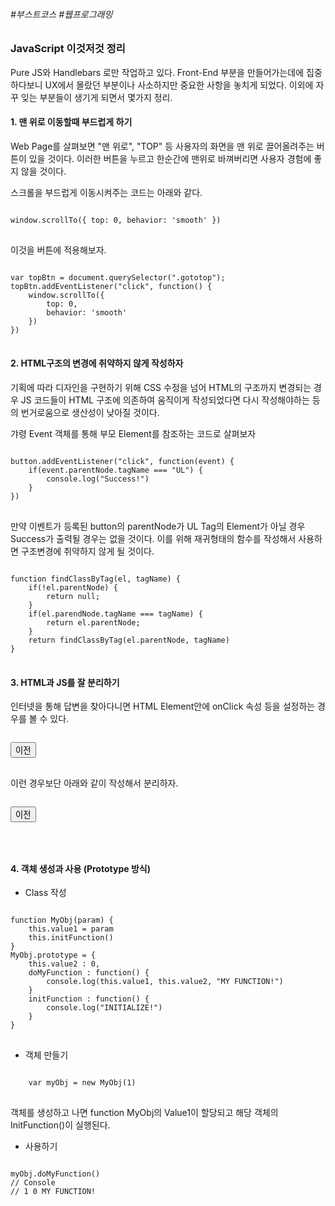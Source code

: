 ###### #부스트코스 #웹프로그래밍


### JavaScript 이것저것 정리


Pure JS와 Handlebars 로만 작업하고 있다. Front-End 부분을 만들어가는데에 집중하다보니 UX에서 몰랐던 부분이나 사소하지만 중요한 사항을 놓치게 되었다. 이외에 자꾸 잊는 부분들이 생기게 되면서 몇가지 정리.

#### 1. 맨 위로 이동할때 부드럽게 하기
  
Web Page를 살펴보면 "맨 위로", "TOP" 등 사용자의 화면을 맨 위로 끌어올려주는 버튼이 있을 것이다. 이러한 버튼을 누르고 한순간에 맨위로 바껴버리면 사용자 경험에 좋지 않을 것이다.


스크롤을 부드럽게 이동시켜주는 코드는 아래와 같다.

<pre>
<code>
window.scrollTo({ top: 0, behavior: 'smooth' })
</code>
</pre>

이것을 버튼에 적용해보자.

<pre>
<code>
var topBtn = document.querySelector(".gototop");
topBtn.addEventListener("click", function() {
    window.scrollTo({
        top: 0,
        behavior: 'smooth'
    })
})
</code>
</pre>


#### 2. HTML구조의 변경에 취약하지 않게 작성하자

기획에 따라 디자인을 구현하기 위해 CSS 수정을 넘어 HTML의 구조까지 변경되는 경우 JS 코드들이 HTML 구조에 의존하여 움직이게 작성되었다면 다시 작성해야하는 등의 번거로움으로 생산성이 낮아질 것이다.


갸령 Event 객체를 통해 부모 Element를 참조하는 코드로 살펴보자

<pre>
<code>
button.addEventListener("click", function(event) {
    if(event.parentNode.tagName === "UL") {
        console.log("Success!")
    }
})
</code>
</pre>

만약 이벤트가 등록된 button의 parentNode가 UL Tag의 Element가 아닐 경우 Success가 출력될 경우는 없을 것이다. 이를 위해 재귀형태의 함수를 작성해서 사용하면 구조변경에 취약하지 않게 될 것이다.

<pre>
<code>
function findClassByTag(el, tagName) {
    if(!el.parentNode) {
        return null;
    }
    if(el.parendNode.tagName === tagName) {
        return el.parentNode;
    }
    return findClassByTag(el.parentNode, tagName)
}
</code>
</pre>


#### 3. HTML과 JS를 잘 분리하기

인터넷을 통해 답변을 찾아다니면 HTML Element안에 onClick 속성 등을 설정하는 경우를 볼 수 있다.

<pre>
<code>
<button type="button" onClick="goBack()" id="btn-back">이전</button>
</code>
</pre>

이런 경우보단 아래와 같이 작성해서 분리하자.

<pre>
<code>
<button type="button" id="btn-back">이전</button>
<script>
document.querySelector("#btn-back").addEventListener("click", function() {
    history.back();
});
</script>
</code>
</pre>


#### 4. 객체 생성과 사용 (Prototype 방식)

- Class 작성
<pre>
<code>
function MyObj(param) {
    this.value1 = param
    this.initFunction()
}
MyObj.prototype = {
    this.value2 : 0,
    doMyFunction : function() {
        console.log(this.value1, this.value2, "MY FUNCTION!")
    }
    initFunction : function() {
        console.log("INITIALIZE!")
    }
}
</code>
</pre>


- 객체 만들기
<pre>
<code>
    var myObj = new MyObj(1)
</code>
</pre>
객체를 생성하고 나면 function MyObj의 Value1이 할당되고 해당 객체의 InitFunction()이 실행된다.


- 사용하기
<pre>
<code>
myObj.doMyFunction()
// Console
// 1 0 MY FUNCTION!
</code>
</pre>
